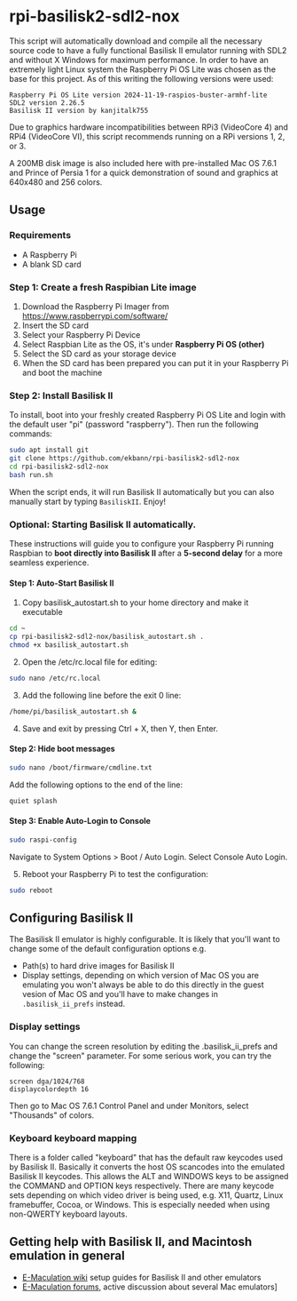 # rpi-basilisk2-sdl2-nox

This script will automatically download and compile all the necessary source code to have a fully functional Basilisk II emulator running with SDL2 and without X Windows for maximum performance. In order to have an extremely light Linux system the Raspberry Pi OS Lite was chosen as the base for this project. As of this writing the following versions were used:
```plaintext
Raspberry Pi OS Lite version 2024-11-19-raspios-buster-armhf-lite
SDL2 version 2.26.5
Basilisk II version by kanjitalk755
```
Due to graphics hardware incompatibilities between RPi3 (VideoCore 4) and RPi4 (VideoCore VI), this script recommends running on a RPi versions 1, 2, or 3.

A 200MB disk image is also included here with pre-installed Mac OS 7.6.1 and Prince of Persia 1 for a quick demonstration of sound and graphics at 640x480 and 256 colors.


## Usage

### Requirements
- A Raspberry Pi
- A blank SD card

### Step 1: Create a fresh Raspibian Lite image

1. Download the Raspberry Pi Imager from https://www.raspberrypi.com/software/
2. Insert the SD card
3. Select your Raspberry Pi Device
4. Select Raspbian Lite as the OS, it's under **Raspberry Pi OS (other)**
5. Select the SD card as your storage device
6. When the SD card has been prepared you can put it in your Raspberry Pi and boot the machine

### Step 2: Install Basilisk II

To install, boot into your freshly created Raspberry Pi OS Lite and login with the default user "pi" (password "raspberry"). Then run the following commands:
```bash
sudo apt install git
git clone https://github.com/ekbann/rpi-basilisk2-sdl2-nox
cd rpi-basilisk2-sdl2-nox
bash run.sh
```
When the script ends, it will run Basilisk II automatically but you can also manually start by typing `BasiliskII`. Enjoy!

### Optional: Starting Basilisk II automatically.

These instructions will guide you to configure your Raspberry Pi running Raspbian to **boot directly into Basilisk II** after a **5-second delay** for a more seamless experience.

#### Step 1: Auto-Start Basilisk II

1. Copy basilisk_autostart.sh to your home directory and make it executable

```bash
cd ~
cp rpi-basilisk2-sdl2-nox/basilisk_autostart.sh .
chmod +x basilisk_autostart.sh
```

2.	Open the /etc/rc.local file for editing:
```bash
sudo nano /etc/rc.local
```

3. Add the following line before the exit 0 line:
```bash
/home/pi/basilisk_autostart.sh &
```
4.	Save and exit by pressing Ctrl + X, then Y, then Enter.

#### Step 2: Hide boot messages
```bash
sudo nano /boot/firmware/cmdline.txt
```
Add the following options to the end of the line:
```bash
quiet splash
```

#### Step 3: Enable Auto-Login to Console
```bash
sudo raspi-config
```
Navigate to System Options > Boot / Auto Login.
Select Console Auto Login.

5. Reboot your Raspberry Pi to test the configuration:
```bash
sudo reboot
```

## Configuring Basilisk II

The Basilisk II emulator is highly configurable. It is likely that you'll want to change some of the default configuration options e.g.
- Path(s) to hard drive images for Basilisk II
- Display settings, depending on which version of Mac OS you are emulating you won't always be able to do this directly in the guest vesion of Mac OS and you'll have to make changes in `.basilisk_ii_prefs` instead.

### Display settings

You can change the screen resolution by editing the .basilisk_ii_prefs and change the "screen" parameter. For some serious work, you can try the following:
```plaintext
screen dga/1024/768
displaycolordepth 16
```
Then go to Mac OS 7.6.1 Control Panel and under Monitors, select "Thousands" of colors.

### Keyboard keyboard mapping

There is a folder called "keyboard" that has the default raw keycodes used by Basilisk II. Basically it converts the host OS scancodes into the emulated Basilisk II keycodes. This allows the ALT and WINDOWS keys to be assigned the COMMAND and OPTION keys respectively. There are many keycode sets depending on which video driver is being used, e.g. X11, Quartz, Linux framebuffer, Cocoa, or Windows. This is especially needed when using non-QWERTY keyboard layouts.

## Getting help with Basilisk II, and Macintosh emulation in general
- [E-Maculation wiki](https://www.emaculation.com/doku.php) setup guides for Basilisk II and other emulators
- [E-Maculation forums](https://www.emaculation.com/forum/), active discussion about several Mac emulators]